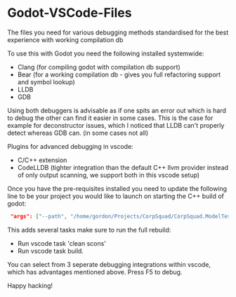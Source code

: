 # Godot-VSCode-Files
The files you need for various debugging methods standardised for the best experience with working compilation db

To use this with Godot you need the following installed systemwide:
- Clang (for compiling godot with compilation db support)
- Bear (for a working compilation db - gives you full refactoring support and symbol lookup)
- LLDB 
- GDB

Using both debuggers is advisable as if one spits an error out which is hard to debug the other can find it easier in some cases.
This is the case for example for deconstructor issues, which I noticed that LLDB can't properly detect whereas GDB can.
(in some cases not all)

Plugins for advanced debugging in vscode:
- C/C++ extension
- CodeLLDB (tighter integration than the default C++ llvm provider instead of only output scanning, we support both in this vscode setup)


Once you have the pre-requisites installed you need to update the following line to be your project you would like to launch on starting the C++ build of godot:
```json
 "args": ["--path", "/home/gordon/Projects/CorpSquad/CorpSquad.ModelTest", "-e", "-v"],  
```

This adds several tasks make sure to run the full rebuild:
- Run vscode task 'clean scons'
- Run vscode task build.

You can select from 3 seperate debugging integrations within vscode, which has advantages mentioned above.
Press F5 to debug.

Happy hacking!
